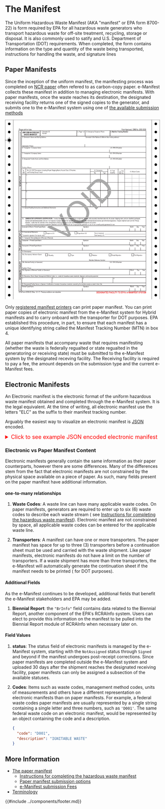 # The Manifest

The Uniform Hazardous Waste Manifest (AKA "manifest" or EPA form 8700-22) is form required by EPA for all hazardous
waste generators who transport hazardous waste for off-site treatment, recycling, storage or disposal.
It is also commonly used to satify and U.S. Department of Transportation (DOT) requirements.
When completed, the form contains information on the type and quantity of the waste being transported, instructions for
handling the waste, and signature lines

## Paper Manifests

Since the inception of the uniform manifest, the manifesting process was completed on
[NCR paper](https://www.google.com/search?client=firefox-b-1-d&q=NCR+paper#ip=1) often refered to
as carbon-copy paper. e-Manifest collects these manifest in addition to managing electronic manifests.
With paper manifests, once the waste reaches its destination, the designated receiving facility returns one of the
signed copies to the generator, and submits one to the e-Manifest system using one of
[the available submission methods](https://www.epa.gov/e-manifest/how-submit-hazardous-waste-manifest)

![sample paper manifest](../assets/sample_uniform_hazardous_waste_manifest.png)

Only [registered manifest printers](https://www.epa.gov/hwgenerators/hazardous-waste-manifest-system#printer) can print
paper manifest. You can print paper copies of electronic manifest from the e-Manifest system for Hybrid manifests and to
carry onboard with the transporter for DOT purposes. EPA established this procedure, in part, to ensure that each
manifest has a unique identifying string called the Manifest Tracking Number (MTN) in box 4.

All paper manifests that accompany waste that requires manifesting (whether the waste is federally regualted or state
regualted in the generatoring or receiving state) must be submitted to the e-Manifest system by the designated receving
facility. The Receiving facility is required to pay a fee, the amount depends on the submission type and the current
e-Manifest fees.

## Electronic Manifests

An Electronic manifest is the electronic format of the uniform hazardous waste manifest obtained and completed through
the e-Manifest system. It is the legal equivalent. At the time of writing, all electronic manifest use the letters "ELC"
as the suffix to their manifest tracking number.

Arguably the easiest way to visualize an electronic manifest is [JSON](https://www.json.org/json-en.html) encoded.

<details>

   <summary style="font-size: 18px; color: red;">
      Click to see example JSON encoded electronic manifest
   </summary>

```json
{
  "createdDate": "2021-10-20T15:12:35.046+00:00",
  "updatedDate": "2023-06-01T18:26:52.793+00:00",
  "manifestTrackingNumber": "100032713ELC",
  "status": "Signed",
  "discrepancy": false,
  "submissionType": "FullElectronic",
  "originType": "Service",
  "shippedDate": "2023-02-10T05:42:05.246+00:00",
  "receivedDate": "2023-06-01T18:21:18.642+00:00",
  "generator": {
    "epaSiteId": "VATESTGEN001",
    "name": "VA TEST GEN 2021",
    "modified": true,
    "registered": true,
    "mailingAddress": {
      "address1": "123 VA TEST GEN 2021 WAY",
      "city": "ARLINGTON",
      "state": {
        "code": "VA",
        "name": "VIRGINIA"
      },
      "country": {
        "code": "US",
        "name": "UNITED STATES"
      },
      "zip": "22202"
    },
    "siteAddress": {
      "address1": "123 VA TEST GEN 2021 WAY",
      "city": "ARLINGTON",
      "state": {
        "code": "VA",
        "name": "VIRGINIA"
      },
      "country": {
        "code": "US",
        "name": "UNITED STATES"
      },
      "zip": "22202"
    },
    "contact": {
      "phone": {
        "number": "555-555-5555"
      },
      "email": "Testing@EPA.GOV"
    },
    "emergencyPhone": {
      "number": "888-888-8888"
    },
    "electronicSignaturesInfo": [
      {
        "humanReadableDocument": {
          "name": "human-readable.html",
          "size": 174777,
          "mimeType": "TEXT_HTML"
        }
      }
    ],
    "gisPrimary": false,
    "canEsign": true,
    "limitedEsign": true,
    "hasRegisteredEmanifestUser": true
  },
  "transporters": [
    {
      "epaSiteId": "VATESTRAN02",
      "name": "VA TEST TRAN 2021",
      "modified": true,
      "registered": true,
      "mailingAddress": {
        "address1": "321 VA TEST TRAN 2021 ROAD",
        "city": "ARLINGTON",
        "state": {
          "code": "VA",
          "name": "VIRGINIA"
        },
        "country": {
          "code": "US",
          "name": "UNITED STATES"
        },
        "zip": "22202"
      },
      "siteAddress": {
        "address1": "321 VA TEST TRAN 2021 ROAD",
        "city": "ARLINGTON",
        "state": {
          "code": "VA",
          "name": "VIRGINIA"
        },
        "country": {
          "code": "US",
          "name": "UNITED STATES"
        },
        "zip": "22202"
      },
      "contact": {
        "phone": {
          "number": "888-999-8888"
        }
      },
      "electronicSignaturesInfo": [
        {
          "signer": {
            "firstName": "John",
            "lastName": "Doe",
            "userId": "jdoe12345"
          },
          "signatureDate": "2023-02-10T05:42:05.246+00:00",
          "humanReadableDocument": {
            "name": "human-readable.html",
            "size": 181426,
            "mimeType": "TEXT_HTML"
          },
          "signerRole": "Industry",
          "signatureMethod": "QuickerSign"
        }
      ],
      "gisPrimary": false,
      "canEsign": true,
      "limitedEsign": true,
      "hasRegisteredEmanifestUser": true,
      "order": 1
    }
  ],
  "designatedFacility": {
    "epaSiteId": "VATESTTSDF03",
    "name": "VA TEST TSDF 2021",
    "modified": true,
    "registered": true,
    "mailingAddress": {
      "address1": "234 VA TEST TSDF 2021 DRIVE",
      "city": "ARLINGTON",
      "state": {
        "code": "VA",
        "name": "VIRGINIA"
      },
      "country": {
        "code": "US",
        "name": "UNITED STATES"
      },
      "zip": "22202"
    },
    "siteAddress": {
      "address1": "234 VA TEST TSDF 2021 DRIVE",
      "city": "ARLINGTON",
      "state": {
        "code": "VA",
        "name": "VIRGINIA"
      },
      "country": {
        "code": "US",
        "name": "UNITED STATES"
      },
      "zip": "22202"
    },
    "contact": {
      "phone": {
        "number": "555-555-5555"
      },
      "email": "Testing@EPA.GOV"
    },
    "electronicSignaturesInfo": [
      {
        "signer": {
          "firstName": "Jane",
          "lastName": "foo",
          "userId": "janefoo12345"
        },
        "signatureDate": "2023-06-01T18:21:18.642+00:00",
        "humanReadableDocument": {
          "name": "human-readable.html",
          "size": 179135,
          "mimeType": "TEXT_HTML"
        },
        "signerRole": "Industry",
        "signatureMethod": "QuickSign"
      },
      {
        "humanReadableDocument": {
          "name": "human-readable.html",
          "size": 179162,
          "mimeType": "TEXT_HTML"
        }
      }
    ],
    "gisPrimary": false,
    "canEsign": true,
    "limitedEsign": true,
    "hasRegisteredEmanifestUser": true
  },
  "wastes": [
    {
      "dotHazardous": true,
      "dotInformation": {
        "idNumber": {
          "code": "NA1993"
        },
        "printedDotInformation": "NA1993, Waste Diesel fuel, 3, III"
      },
      "quantity": {
        "containerNumber": 13,
        "containerType": {
          "code": "DM",
          "description": "Metal drums, barrels, kegs"
        },
        "quantity": 481,
        "unitOfMeasurement": {
          "code": "G",
          "description": "Gallons"
        }
      },
      "hazardousWaste": {
        "federalWasteCodes": [
          {
            "code": "D001",
            "description": "IGNITABLE WASTE"
          }
        ],
        "tsdfStateWasteCodes": [],
        "generatorStateWasteCodes": []
      },
      "additionalInfo": {
        "comments": [
          {
            "label": "Profile #",
            "description": "E654321",
            "handlerId": "VATESTRAN02"
          }
        ],
        "handlingInstructions": "This Manifest is for testing purposes and does not match reality it's more to show what you can do."
      },
      "lineNumber": 1,
      "br": false,
      "managementMethod": {
        "code": "H040",
        "description": "INCINERATION"
      },
      "pcb": false,
      "discrepancyResidueInfo": {
        "wasteQuantity": false,
        "wasteType": false,
        "residue": false
      },
      "epaWaste": true
    },
    {
      "dotHazardous": false,
      "wasteDescription": "PCB contaminated bags",
      "quantity": {
        "containerNumber": 12,
        "containerType": {
          "code": "BA",
          "description": "Burlap, cloth, paper, or plastic bags"
        },
        "quantity": 132,
        "unitOfMeasurement": {
          "code": "K",
          "description": "Kilograms"
        }
      },
      "hazardousWaste": {
        "federalWasteCodes": [],
        "tsdfStateWasteCodes": [],
        "generatorStateWasteCodes": []
      },
      "additionalInfo": {
        "handlingInstructions": "This Manifest is for testing purposes and does not match reality it's more to show what you can do."
      },
      "lineNumber": 2,
      "br": false,
      "managementMethod": {
        "code": "H040",
        "description": "INCINERATION"
      },
      "pcb": true,
      "pcbInfos": [
        {
          "loadType": {
            "code": "BulkWaste"
          },
          "dateOfRemoval": "2018-04-18T16:00:00.000+00:00",
          "weight": 432,
          "bulkIdentity": "Bulk Waste ID2"
        },
        {
          "loadType": {
            "code": "BulkWaste"
          },
          "dateOfRemoval": "2018-03-18T16:00:00.000+00:00",
          "weight": 432,
          "bulkIdentity": "Bulk Waste ID"
        }
      ],
      "discrepancyResidueInfo": {
        "wasteQuantity": false,
        "wasteType": false,
        "residue": false
      },
      "epaWaste": false
    }
  ],
  "additionalInfo": {
    "handlingInstructions": "On the Manifest level. This Manifest is for testing purposes and does not match reality it's more to show what you can do."
  },
  "rejection": false,
  "residue": false,
  "import": false,
  "containsPreviousRejectOrResidue": false,
  "correctionInfo": {
    "active": true
  }
}
```

</details>

### Electronic vs Paper Manifest Content

Electronic manifests generally contain the same information as their paper counterparts, however there are some
differences. Many of the differences stem from the fact that electronic manifests are not constrained by the physical
space available on a piece of paper. As such, many fields present on the paper manifest have additional information.

#### one-to-many relationships

1. **Waste Codes**: A waste line can have many applicable waste codes. On paper manifests, generators are
   required to enter up to six (6) waste codes to describe each waste stream (
   see [Instructions for completing the hazardous waste manifest](https://www.epa.gov/hwgenerators/uniform-hazardous-waste-manifest-instructions-sample-form-and-continuation-sheet)).
   Electronic manifest are not constrained by space, all applicable waste codes can be entered for the applicable waste
   line.

2. **Transporters**: A manifest can have one or more transporters. The paper manifest has space for up to three (3)
   transporters before a continuation sheet must be used and carried with the waste shipment. Like paper manifests,
   electronic manifests do not have a limit on the number of transporters. If a waste shipment has more than three
   transporters, the e-Manifest will automatically generate the continuation sheet if the manifest needs to be printed (
   for DOT purposes).

#### Additional Fields

As the e-Manifest continues to be developed, additional fields that benefit the e-Manifest stakeholders and EPA may be
added.

1. **Biennial Report**: the `"BrInfo"` field contains data related to the Biennial Report, another component of the
   EPA's RCRAInfo system. Users can elect to provide this information on the manifest to be pulled into the Biennial
   Report module of RCRAInfo when necessary later on.

#### Field Values

1. **status**: The status field of electronic manifests is managed by the e-Manifest system, starting with
   the `NotAssigned` status through `Signed` and beyond if the manifest undergoes post-receipt corrections. Since paper
   manifests are completed outside the e-Manifest system and uploaded 30 days after the shipment reaches the designated
   receiving facility, paper manifests can only be assigned a subsection of the available statuses.

2. **Codes**: Items such as waste codes, management method codes, units of measurements and others have a different
   representation on electronic manifests than on paper manifests. For example, a federal waste codes
   paper manifests are usually represented by a single string containing a single letter and three
   numbers, such as `'D001'`. The same federal waste code on an electronic manifest, would be represented by an object
   containing the code and a description.

   ```json
   {
     "code": "D001",
     "description": "IGNITABLE WASTE"
   }
   ```

## More Information

- [The paper manifest](https://www.epa.gov/hwgenerators/hazardous-waste-manifest-system)
  - [Instructions for completing the hazardous waste manifest](https://www.epa.gov/hwgenerators/uniform-hazardous-waste-manifest-instructions-sample-form-and-continuation-sheet)
  - [Paper manifest submission options](https://www.epa.gov/e-manifest/how-submit-hazardous-waste-manifest)
  - [e-Manifest submission Fees](https://www.epa.gov/e-manifest/e-manifest-user-fees-and-payment-information)
- [Terminology](terminology.md)

{{#include ../components/footer.md}}
